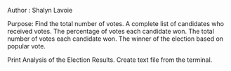 Author : Shalyn Lavoie

Purpose:
Find the total number of votes.
A complete list of candidates who received votes.
The percentage of votes each candidate won.
The total number of votes each candidate won.
The winner of the election based on popular vote.

Print Analysis of the Election Results.
Create text file from the terminal.